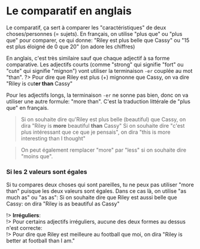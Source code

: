 # Le comparatif en anglais
Le comparatif, ça sert à comparer les "caractéristiques" de deux choses/personnes (= sujets). En français, on utilise "plus que" ou "plus <adjectif> que" pour comparer, ce qui donne: "Riley est plus belle que Cassy" ou "15 est plus éloigné de 0 que 20" (on adore les chiffres)

En anglais, c'est très similaire sauf que chaque adjectif à sa forme comparative. Les adjectifs courts (comme "strong" qui signifie "fort" ou "cute" qui signifie "mignon") vont utiliser la terminaison `-er` couplée au mot "than". 
?> Pour dire que Riley est plus (+) mignonne que Cassy, on va dire "Riley is cut**er than** Cassy"

Pour les adjectifs longs, la terminaison `-er` ne sonne pas bien, donc on va utiliser une autre formule: "more than". C'est la traduction littérale de "plus que" en français. 
> Si on souhaite dire qu'Riley est plus belle (beautiful) que Cassy, on dira "Riley is **more** beautiful **than** Cassy"
> Si on souhaite dire "c'est plus intéressant que ce que je pensais", on dira "this is more interesting than I thought" 

> On peut également remplacer "more" par "less" si on souhaite dire "moins que". 

### Si les 2 valeurs sont égales
Si tu compares deux choses qui sont pareilles, tu ne peux pas utiliser "more than" puisque les deux valeurs sont égales. Dans ce cas là, on utilise "as much as" ou "as <adjectif> as": 
Si on souhaite dire que Riley est aussi belle que Cassy: on dira "Riley is as beautiful as Cassy"  

!> **Irréguliers**:\
!> Pour certains adjectifs irréguliers, aucune des deux formes au dessus n'est correcte:\
!> Pour dire que Riley est meilleure au football que moi, on dira "Riley is better at football than I am."

